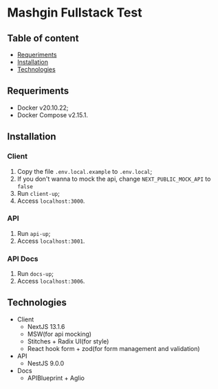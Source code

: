 # Mashgin Fullstack Test

## Table of content

- [Requeriments](#requeriments)
- [Installation](#installation)
- [Technologies](#technologies)

## Requeriments

- Docker v20.10.22;
- Docker Compose v2.15.1.

## Installation

### Client

1. Copy the file `.env.local.example` to `.env.local`;
1. If you don't wanna to mock the api, change `NEXT_PUBLIC_MOCK_API` to `false`
1. Run `client-up`;
2. Access `localhost:3000`.

### API

1. Run `api-up`;
2. Access `localhost:3001`.

### API Docs

1. Run `docs-up`;
2. Access `localhost:3006`.

## Technologies

- Client
  - NextJS 13.1.6
  - MSW(for api mocking)
  - Stitches + Radix UI(for style)
  - React hook form + zod(for form management and validation)
- API
  - NestJS 9.0.0
- Docs
  - APIBlueprint + Aglio
